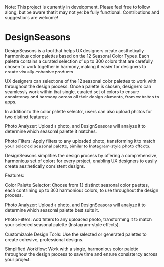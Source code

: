 Note:
This project is currently in development. Please feel free to follow along, but be aware that it may not yet be fully functional. Contributions and suggestions are welcome!


# DesignSeasons
DesignSeasons is a tool that helps UX designers create aesthetically harmonious color palettes based on the 12 Seasonal Color Types. Each palette contains a curated selection of up to 300 colors that are carefully chosen to work together in harmony, making it easier for designers to create visually cohesive products.

UX designers can select one of the 12 seasonal color palettes to work with throughout the design process. Once a palette is chosen, designers can seamlessly work within that single, curated set of colors to ensure consistency and harmony across all their design elements, from websites to apps.



In addition to the color palette selector, users can also upload photos for two distinct features: 

Photo Analyzer: Upload a photo, and DesignSeasons will analyze it to determine which seasonal palette it matches.

Photo Filters: Apply filters to any uploaded photo, transforming it to match your selected seasonal palette, similar to Instagram-style photo effects.

DesignSeasons simplifies the design process by offering a comprehensive, harmonious set of colors for every project, enabling UX designers to easily create aesthetically consistent designs.



Features:

Color Palette Selector: Choose from 12 distinct seasonal color palettes, each containing up to 300 harmonious colors, to use throughout the design process.

Photo Analyzer: Upload a photo, and DesignSeasons will analyze it to determine which seasonal palette best suits it.

Photo Filters: Add filters to any uploaded photo, transforming it to match your selected seasonal palette (Instagram-style effects).

Customizable Design Tools: Use the selected or generated palettes to create cohesive, professional designs.

Simplified Workflow: Work with a single, harmonious color palette throughout the design process to save time and ensure consistency across your project.
